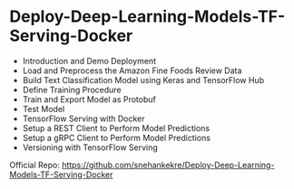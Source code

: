 # Deploy-Deep-Learning-Models-TF-Serving-Docker

- Introduction and Demo Deployment
- Load and Preprocess the Amazon Fine Foods Review Data
- Build Text Classification Model using Keras and TensorFlow Hub
- Define Training Procedure
- Train and Export Model as Protobuf
- Test Model
- TensorFlow Serving with Docker
- Setup a REST Client to Perform Model Predictions
- Setup a gRPC Client to Perform Model Predictions
- Versioning with TensorFlow Serving

Official Repo:
https://github.com/snehankekre/Deploy-Deep-Learning-Models-TF-Serving-Docker